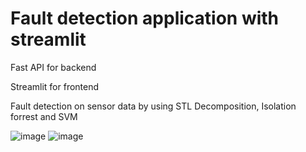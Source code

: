 # Fault detection application with streamlit

Fast API for backend

Streamlit for frontend

Fault detection on sensor data by using STL Decomposition, Isolation forrest and SVM

![image](https://user-images.githubusercontent.com/69507898/196674670-a68bf5c1-80be-49e1-b264-e65d918cf61f.png)
![image](https://user-images.githubusercontent.com/69507898/196674836-13512dc2-7955-4424-ba8d-d8f11a3fa16b.png)

